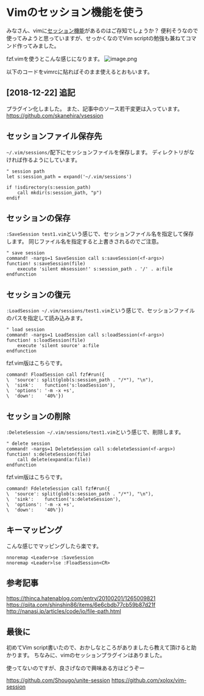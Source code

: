 # Vimのセッション機能を使う
みなさん、vimに[セッション機能](https://vim-jp.org/vimdoc-ja/usr_21.html#21.4)があるのはご存知でしょうか？
便利そうなので使ってみようと思っていますが、せっかくなのでVim scriptの勉強も兼ねてコマンド作ってみました。

fzf.vimを使うとこんな感じになります。
![image.png](https://qiita-image-store.s3.amazonaws.com/0/66178/21a1dc7b-44cc-0e9c-c88d-03d74abf9cbc.png)

以下のコードをvimrcに貼ればそのまま使えるとおもいます。

## [2018-12-22] 追記
プラグイン化しました。
また、記事中のソース若干変更は入っています。
https://github.com/skanehira/vsession

## セッションファイル保存先
`~/.vim/sessions/`配下にセッションファイルを保存します。
ディレクトリがなければ作るようにしています。

```vim
" session path
let s:session_path = expand('~/.vim/sessions')

if !isdirectory(s:session_path)
    call mkdir(s:session_path, "p")
endif
```

## セッションの保存
`:SaveSession test1.vim`という感じで、セッションファイル名を指定して保存します。
同じファイル名を指定すると上書きされるのでご注意。

```vim
" save session
command! -nargs=1 SaveSession call s:saveSession(<f-args>)
function! s:saveSession(file)
    execute 'silent mksession!' s:session_path . '/' . a:file
endfunction
```

## セッションの復元
`:LoadSession ~/.vim/sessions/test1.vim`という感じで、セッションファイルのパスを指定して読み込みます。

```vim
" load session
command! -nargs=1 LoadSession call s:loadSession(<f-args>)
function! s:loadSession(file)
    execute 'silent source' a:file
endfunction
```

fzf.vim版はこちらです。

```vim
command! FloadSession call fzf#run({
\  'source': split(glob(s:session_path . "/*"), "\n"),
\  'sink':    function('s:loadSession'),
\  'options': '-m -x +s',
\  'down':    '40%'})
```

## セッションの削除
`:DeleteSession ~/.vim/sessions/test1.vim`という感じで、削除します。

```vim
" delete session
command! -nargs=1 DeleteSession call s:deleteSession(<f-args>)
function! s:deleteSession(file)
    call delete(expand(a:file))
endfunction
```

fzf.vim版はこちらです。

```vim
command! FdeleteSession call fzf#run({
\  'source': split(glob(s:session_path . "/*"), "\n"),
\  'sink':    function('s:deleteSession'),
\  'options': '-m -x +s',
\  'down':    '40%'})
```

## キーマッピング
こんな感じでマッピングしたら楽です。

```vim
nnoremap <Leader>se :SaveSession 
nnoremap <Leader>lse :FloadSession<CR>
```

## 参考記事
https://thinca.hatenablog.com/entry/20100201/1265009821
https://qiita.com/shinshin86/items/6e6cbdb77cb59b87d21f
http://nanasi.jp/articles/code/io/file-path.html

## 最後に
初めてVim script書いたので、おかしなところがありましたら教えて頂けると助かります。
ちなみに、vimのセッションプラグインはありました。

使ってないのですが、良さげなので興味ある方はどうぞー

https://github.com/Shougo/unite-session
https://github.com/xolox/vim-session
